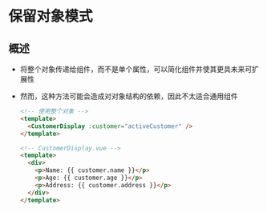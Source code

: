 # 保留对象模式

## 概述

+ 将整个对象传递给组件，而不是单个属性，可以简化组件并使其更具未来可扩展性

+ 然而，这种方法可能会造成对对象结构的依赖，因此不太适合通用组件

  ```html
  <!-- 使用整个对象 -->
  <template>
    <CustomerDisplay :customer="activeCustomer" />
  </template>

  <!-- CustomerDisplay.vue -->
  <template>
    <div>
      <p>Name: {{ customer.name }}</p>
      <p>Age: {{ customer.age }}</p>
      <p>Address: {{ customer.address }}</p>
    </div>
  </template>
  ```
